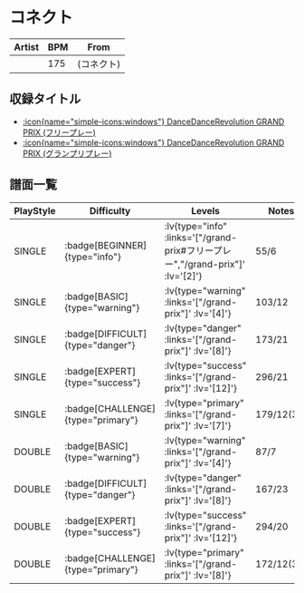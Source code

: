 # コネクト

|Artist|BPM|From|
|------|---|----|
||175|(コネクト)|

## 収録タイトル

- [ :icon{name="simple-icons:windows"} DanceDanceRevolution GRAND PRIX (フリープレー)](/grand-prix#フリープレー)
- [ :icon{name="simple-icons:windows"} DanceDanceRevolution GRAND PRIX (グランプリプレー)](/grand-prix)

## 譜面一覧

|PlayStyle|Difficulty|Levels|Notes|Movie|
|---------|----------|------|-----|-----|
|SINGLE| :badge[BEGINNER]{type="info"} | :lv{type="info" :links='["/grand-prix#フリープレー","/grand-prix"]' :lv='[2]'} |55/6||
|SINGLE| :badge[BASIC]{type="warning"} | :lv{type="warning" :links='["/grand-prix"]' :lv='[4]'} |103/12||
|SINGLE| :badge[DIFFICULT]{type="danger"} | :lv{type="danger" :links='["/grand-prix"]' :lv='[8]'} |173/21||
|SINGLE| :badge[EXPERT]{type="success"} | :lv{type="success" :links='["/grand-prix"]' :lv='[12]'} |296/21||
|SINGLE| :badge[CHALLENGE]{type="primary"} | :lv{type="primary" :links='["/grand-prix"]' :lv='[7]'} |179/12(30)||
|DOUBLE| :badge[BASIC]{type="warning"} | :lv{type="warning" :links='["/grand-prix"]' :lv='[4]'} |87/7||
|DOUBLE| :badge[DIFFICULT]{type="danger"} | :lv{type="danger" :links='["/grand-prix"]' :lv='[8]'} |167/23||
|DOUBLE| :badge[EXPERT]{type="success"} | :lv{type="success" :links='["/grand-prix"]' :lv='[12]'} |294/20||
|DOUBLE| :badge[CHALLENGE]{type="primary"} | :lv{type="primary" :links='["/grand-prix"]' :lv='[8]'} |172/12(31)||
